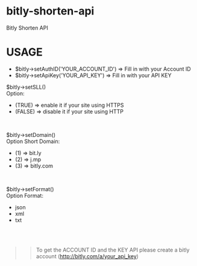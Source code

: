 # bitly-shorten-api
Bitly Shorten API

# USAGE

<ul>
<li>$bitly->setAuthID('YOUR_ACCOUNT_ID') => Fill in with your Account ID </li>
<li>$bitly->setApiKey('YOUR_API_KEY') => Fill in with your API KEY </li>
</ul>

$bitly->setSLL() <br/>
Option: 
<ul>
<li>(TRUE) => enable it if your site using HTTPS</li>
<li>(FALSE) => disable it if your site using HTTP</li>
</ul>
<br/>

$bitly->setDomain() <br/>
Option Short Domain: 
<ul>
<li>(1) => bit.ly</li>
<li>(2) => j.mp</li>
<li>(3) => bitly.com</li>
</ul>
<br/>

$bitly->setFormat() <br/>
Option Format: 
<ul>
<li>json</li>
<li>xml</li>
<li>txt</li>
</ul>
<br/><br/>

>> To get the ACCOUNT ID and the KEY API please create a bitly account (http://bitly.com/a/your_api_key)
